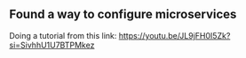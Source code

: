 ## Found a way to configure microservices
Doing a tutorial from this link:
https://youtu.be/JL9jFH0I5Zk?si=SivhhU1U7BTPMkez